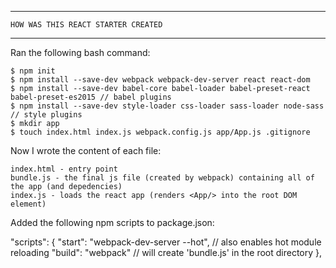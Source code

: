 ------------------------------------------
	HOW WAS THIS REACT STARTER CREATED
------------------------------------------

Ran the following bash command:

	$ npm init
	$ npm install --save-dev webpack webpack-dev-server react react-dom
	$ npm install --save-dev babel-core babel-loader babel-preset-react babel-preset-es2015 // babel plugins
	$ npm install --save-dev style-loader css-loader sass-loader node-sass // style plugins
	$ mkdir app
	$ touch index.html index.js webpack.config.js app/App.js .gitignore

Now I wrote the content of each file:

	index.html - entry point
	bundle.js - the final js file (created by webpack) containing all of the app (and depedencies)
	index.js - loads the react app (renders <App/> into the root DOM element)

Added the following npm scripts to package.json:

  "scripts": {
		"start": "webpack-dev-server --hot", // also enables hot module reloading
		"build": "webpack" // will create 'bundle.js' in the root directory
  },